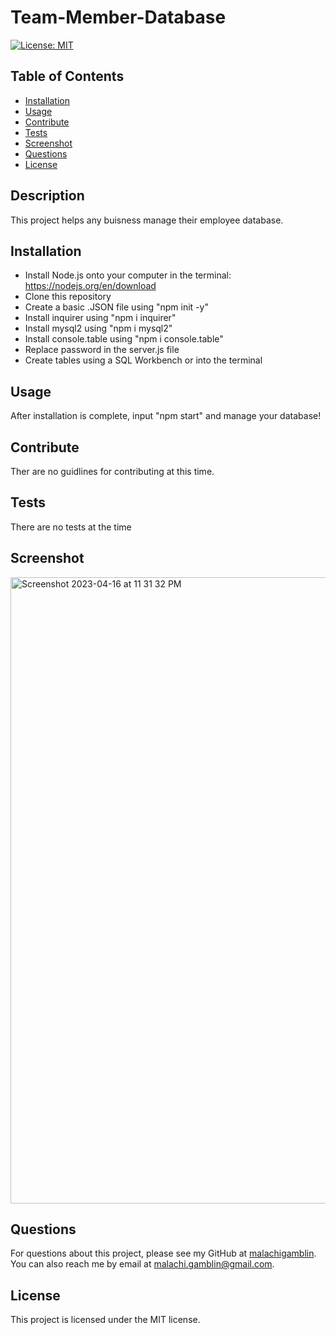 # Team-Member-Database

[![License: MIT](https://img.shields.io/badge/License-MIT-yellow.svg)](https://opensource.org/licenses/MIT)

## Table of Contents

- [Installation](#installation)
- [Usage](#usage)
- [Contribute](#contribute)
- [Tests](#tests)
- [Screenshot](#screenshot)
- [Questions](#questions)
- [License](#license)

## Description

This project helps any buisness manage their employee database.

## Installation

- Install Node.js onto your computer in the terminal: https://nodejs.org/en/download
- Clone this repository
- Create a basic .JSON file using "npm init -y"
- Install inquirer using "npm i inquirer"
- Install mysql2 using "npm i mysql2"
- Install console.table using "npm i console.table"
- Replace password in the server.js file
- Create tables using a SQL Workbench or into the terminal

## Usage

After installation is complete, input "npm start" and manage your database!

## Contribute

Ther are no guidlines for contributing at this time.

## Tests

There are no tests at the time

## Screenshot

<img width="1002" alt="Screenshot 2023-04-16 at 11 31 32 PM" src="https://user-images.githubusercontent.com/118701306/232371539-e35e6b4d-470c-4b73-a999-07a55a053f4e.png">


## Questions

For questions about this project, please see my GitHub at [malachigamblin](https://github.com/malachigamblin/).
You can also reach me by email at malachi.gamblin@gmail.com.

## License

This project is licensed under the MIT license.
